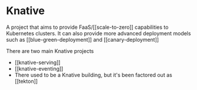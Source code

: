 # Knative
A project that aims to provide FaaS/[[scale-to-zero]] capabilities to Kubernetes clusters. It can also provide more advanced deployment models such as [[blue-green-deployment]] and [[canary-deployment]]

There are two main Knative projects

* [[knative-serving]]
* [[knative-eventing]]
* There used to be a Knative building, but it's been factored out as [[tekton]]
